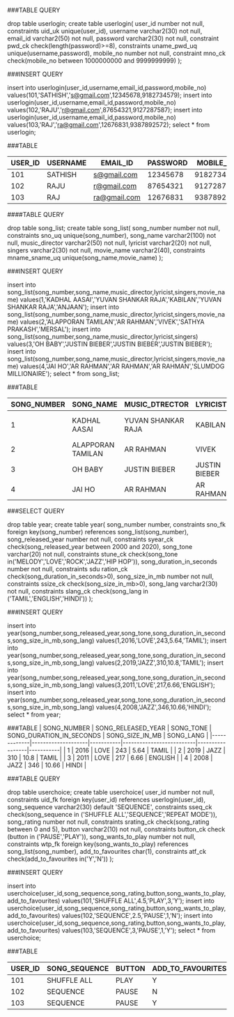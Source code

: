 ###TABLE QUERY

drop table userlogin;
create table userlogin(
user_id number not null,
constraints uid_uk unique(user_id),
username varchar2(30) not null,
email_id varchar2(50) not null,
password varchar2(30) not null,
constraint pwd_ck check(length(password)>=8),
constraints uname_pwd_uq unique(username,password),
mobile_no number not null,
constraint mno_ck check(mobile_no between 1000000000 and 9999999999)
);

###INSERT QUERY

insert into userlogin(user_id,username,email_id,password,mobile_no) values(101,'SATHISH','s@gmail.com',12345678,9182734579);
insert into userlogin(user_id,username,email_id,password,mobile_no) values(102,'RAJU','r@gmail.com',87654321,9127287587);
insert into userlogin(user_id,username,email_id,password,mobile_no) values(103,'RAJ','ra@gmail.com',12676831,9387892572);
select * from userlogin;


###TABLE

| USER_ID | USERNAME | EMAIL_ID     | PASSWORD | MOBILE_NO  |
|---------|----------|--------------|----------|------------|
| 101     | SATHISH  | s@gmail.com  | 12345678 | 9182734579 |
| 102     | RAJU     | r@gmail.com  | 87654321 | 9127287587 |
| 103     | RAJ      | ra@gmail.com | 12676831 | 9387892572 |


####TABLE QUERY

drop table song_list;
create table song_list(
song_number number not null,
constraints sno_uq unique(song_number),
song_name varchar2(100) not null,
music_director varchar2(50) not null,
lyricist varchar2(20) not null,
singers varchar2(30) not null,
movie_name varchar2(40),
constraints mname_sname_uq unique(song_name,movie_name)
);

###INSERT QUERY


insert into song_list(song_number,song_name,music_director,lyricist,singers,movie_name)
values(1,'KADHAL AASAI','YUVAN SHANKAR RAJA','KABILAN','YUVAN SHANKAR RAJA','ANJAAN');
insert into song_list(song_number,song_name,music_director,lyricist,singers,movie_name) 
values(2,'ALAPPORAN TAMILAN','AR RAHMAN','VIVEK','SATHYA PRAKASH','MERSAL');
insert into song_list(song_number,song_name,music_director,lyricist,singers) 
values(3,'OH BABY','JUSTIN BIEBER','JUSTIN BIEBER','JUSTIN BIEBER');
insert into song_list(song_number,song_name,music_director,lyricist,singers,movie_name) 
values(4,'JAI HO','AR RAHMAN','AR RAHMAN','AR RAHMAN','SLUMDOG MILLIONAIRE');
select * from song_list;


###TABLE


| SONG_NUMBER | SONG_NAME         | MUSIC_DTRECTOR     | LYRICIST      | SINGERS            | MOVIE_NAME          |
|-------------|-------------------|--------------------|---------------|--------------------|---------------------|
| 1           | KADHAL AASAI      | YUVAN SHANKAR RAJA | KABILAN       | YUVAN SHANKAR RAJA | ANJAAN              |
| 2           | ALAPPORAN TAMILAN | AR RAHMAN          | VIVEK         | SATHYA PRAKASH     | MERSAL              |
| 3           | OH BABY           | JUSTIN BIEBER      | JUSTIN BIEBER | JUSTIN BIEBER      | (NULL)                    |
| 4           | JAI HO            | AR RAHMAN          | AR RAHMAN     | AR RAHMAN          | SLUMDOG MILLIONAIRE |



###SELECT QUERY

drop table year;
create table year(
song_number number,
constraints sno_fk foreign key(song_number) references song_list(song_number),
song_released_year number not null,
constraints syear_ck check(song_released_year between 2000 and 2020),
song_tone varchar(20) not null,
constraints stune_ck check(song_tone in('MELODY','LOVE','ROCK','JAZZ','HIP HOP')),
song_duration_in_seconds number not null,
constraints sdu
ration_ck check(song_duration_in_seconds>0),
song_size_in_mb number not null,
constraints ssize_ck check(song_size_in_mb>0),
song_lang varchar2(30) not null,
constraints slang_ck check(song_lang in ('TAMIL','ENGLISH','HINDI'))
);

###INSERT QUERY

insert into year(song_number,song_released_year,song_tone,song_duration_in_seconds,song_size_in_mb,song_lang) values(1,2016,'LOVE',243,5.64,'TAMIL');
insert into year(song_number,song_released_year,song_tone,song_duration_in_seconds,song_size_in_mb,song_lang) values(2,2019,'JAZZ',310,10.8,'TAMIL');
insert into year(song_number,song_released_year,song_tone,song_duration_in_seconds,song_size_in_mb,song_lang) values(3,2011,'LOVE',217,6.66,'ENGLISH');
insert into year(song_number,song_released_year,song_tone,song_duration_in_seconds,song_size_in_mb,song_lang) values(4,2008,'JAZZ',346,10.66,'HINDI');
select * from year;

###TABLE
| SONG_NUMBER | SONG_RELEASED_YEAR | SONG_TONE | SONG_DURATION_IN_SECONDS | SONG_SIZE_IN_MB | SONG_LANG |
|-------------|--------------------|-----------|--------------------------|-----------------|-----------|
| 1           | 2016               | LOVE      | 243                      | 5.64            | TAMIL     |
| 2           | 2019               | JAZZ      | 310                      | 10.8            | TAMIL     |
| 3           | 2011               | LOVE      | 217                      | 6.66            | ENGLISH   |
| 4           | 2008               | JAZZ      | 346                      | 10.66           | HINDI     |


###TABLE QUERY

drop table userchoice;
create table userchoice(
user_id number not null,
constraints uid_fk foreign key(user_id) references userlogin(user_id),
song_sequence varchar2(30) default 'SEQUENCE',
constraints sseq_ck check(song_sequence in ('SHUFFLE ALL','SEQUENCE','REPEAT MODE')),
song_rating number not null,
constraints srating_ck check(song_rating between 0 and 5),
button varchar2(10) not null,
constraints button_ck check (button in ('PAUSE','PLAY')),
song_wants_to_play number not null,
constraints wtp_fk foreign key(song_wants_to_play) references song_list(song_number),
add_to_favourites char(1),
constraints atf_ck check(add_to_favourites in('Y','N'))
);

###INSERT QUERY

insert into userchoice(user_id,song_sequence,song_rating,button,song_wants_to_play,add_to_favourites) values(101,'SHUFFLE ALL',4.5,'PLAY',3,'Y');
insert into userchoice(user_id,song_sequence,song_rating,button,song_wants_to_play,add_to_favourites) values(102,'SEQUENCE',2.5,'PAUSE',1,'N');
insert into userchoice(user_id,song_sequence,song_rating,button,song_wants_to_play,add_to_favourites) values(103,'SEQUENCE',3,'PAUSE',1,'Y');
select * from userchoice;

###TABLE

| USER_ID | SONG_SEQUENCE | BUTTON | ADD_TO_FAVOURITES | SONG_WANTS_TO_PLAY | SONG_RATING |
|---------|---------------|--------|-------------------|--------------------|-------------|
| 101     | SHUFFLE ALL   | PLAY   | Y                 | 3                  | 4.5         |
| 102     | SEQUENCE      | PAUSE  | N                 | 1                  | 2.5         |
| 103     | SEQUENCE      | PAUSE  | Y                 | 1                  | 3           |
